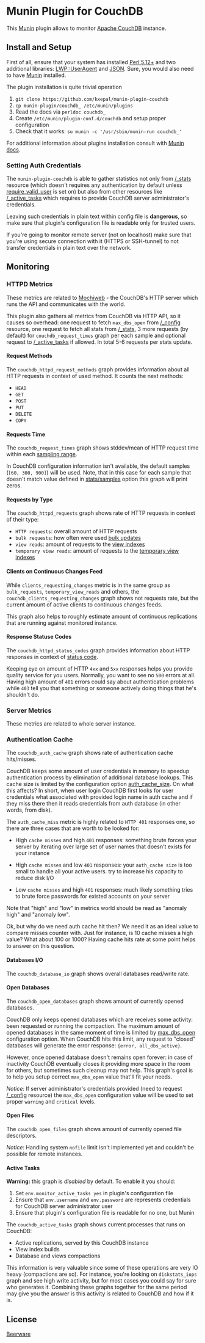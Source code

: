 # Munin Plugin for CouchDB #

This [Munin][1] plugin allows to monitor [Apache CouchDB][2] instance.


## Install and Setup ##

First of all, ensure that your system has installed [Perl 5.12+][3] and
two additional libraries: [LWP::UserAgent][4] and [JSON][5]. Sure, you would
also need to have [Munin][1] installed.

The plugin installation is quite trivial operation

1. `git clone https://github.com/kxepal/munin-plugin-couchdb`
2. `cp munin-plugin/couchdb_ /etc/munin/plugins`
3. Read the docs via `perldoc couchdb_`
4. Create `/etc/munin/plugin-conf.d/couchdb` and setup proper configuration
5. Check that it works: `su munin -c '/usr/sbin/munin-run couchdb_'`

For additional information about plugins installation consult with
[Munin docs][6].


### Setting Auth Credentials ###

The `munin-plugin-couchdb` is able to gather statistics not only
from [/_stats][13] resource (which doesn't requires any authentication by
default unless [require_valid_user][14] is set on) but also from other
resources like [/_active_tasks][15] which requires to provide CouchDB server
administrator's credentials.

Leaving such credentials in plain text within config file is **dangerous**, so
make sure that plugin's configuration file is readable only for trusted users.

If you're going to monitor remote server (not on localhost) make sure that
you're using secure connection with it (HTTPS or SSH-tunnel) to not transfer
credentials in plain text over the network.

## Monitoring ##


### HTTPD Metrics ###

These metrics are related to [Mochiweb](https://github.com/mochi/mochiweb) -
the CouchDB's HTTP server which runs the API and communicates with the world.

This plugin also gathers all metrics from CouchDB via HTTP API, so it causes
so overhead: one request to fetch `max_dbs_open` from [/_config][16] resource,
one request to fetch all stats from [/_stats][13], 3 more requests (by default)
for `couchdb_request_times` graph per each sample and optional request to
[/_active_tasks][15] if allowed. In total 5-6 requests per stats update.


#### Request Methods ####

The `couchdb_httpd_request_methods` graph provides information about all HTTP
requests in context of used method. It counts the next methods:

- `HEAD`
- `GET`
- `POST`
- `PUT`
- `DELETE`
- `COPY`

#### Requests Time ####

The `couchdb_request_times` graph shows stddev/mean of HTTP request time within
each [sampling range][17].

In CouchDB configuration information isn't available, the default samples
(`[60, 300, 900]`) will be used. Note, that in this case for each sample that
doesn't match value defined in [stats/samples][17] option this graph will
print zeros.


#### Requests by Type ####

The `couchdb_httpd_requests` graph shows rate of HTTP requests in context of
their type:

- `HTTP requests`: overall amount of HTTP requests
- `bulk requests`: how often were used [bulk updates][8]
- `view reads`: amount of requests to the [view indexes][9]
- `temporary view reads`: amount of requests to the [temporary view indexes][10]


#### Clients on Continuous Changes Feed ####

While `clients_requesting_changes` metric is in the same group as
`bulk_requests`, `temporary_view_reads` and others,
the `couchdb_clients_requesting_changes` graph shows not requests rate, but
the current amount of active clients to continuous changes feeds.

This graph also helps to roughly estimate amount of continuous replications
that are running against monitored instance.


#### Response Statuse Codes ####

The `couchdb_httpd_status_codes` graph provides information about HTTP
responses in context of [status code][7].

Keeping eye on amount of HTTP `4xx` and `5xx` responses helps you provide
quality service for you users. Normally, you want to see no `500` errors at all.
Having high amount of `401` errors could say about authentication problems
while `403` tell you that something or someone actively doing things that he's
shouldn't do.


### Server Metrics ###

These metrics are related to whole server instance.


### Authentication Cache ###

The `couchdb_auth_cache` graph shows rate of authentication cache hits/misses.

CouchDB keeps some amount of user credentials in memory to speedup
authentication process by elimination of additional database lookups.
This cache size is limited by the configuration option [auth_cache_size][11].
On what this affects? In short, when user login CouchDB first looks for user
credentials what associated with provided login name in auth cache and if they
miss there then it reads credentials from auth database (in other words,
from disk).

The `auth_cache_miss` metric is highly related to `HTTP 401` responses one,
so there are three cases that are worth to be looked for:

- High `cache misses` and high `401` responses: something brute forces your
  server by iterating over large set of user names that doesn't exists for your
  instance

- High `cache misses` and low `401` responses: your `auth_cache size` is
  too small to handle all your active users. try to increase his capacity
  to reduce disk I/O

- Low `cache misses` and high `401` responses: much likely something tries
  to brute force passwords for existed accounts on your server

Note that "high" and "low" in metrics world should be read as "anomaly high"
and "anomaly low".

Ok, but why do we need auth cache hit then? We need it as an ideal value
to compare misses counter with. Just for instance, is 10 cache misses a high
value? What about 100 or 1000? Having cache hits rate at some point helps
to answer on this question.


#### Databases I/O ####

The `couchdb_database_io` graph shows overall databases read/write rate.


#### Open Databases ####

The `couchdb_open_databases` graph shows amount of currently opened databases.

CouchDB only keeps opened databases which are receives some activity: been
requested or running the compaction. The maximum amount of opened
databases in the same moment of time is limited by [max_dbs_open][12]
configuration option.  When CouchDB hits this limit, any request to "closed"
databases will generate the error response: `{error, all_dbs_active}`.

However, once opened database doesn't remains open forever: in case of
inactivity CouchDB eventually closes it providing more space in the room for
others, but sometimes such cleanup may not help. This graph's goal is to help
you setup correct `max_dbs_open` value that'll fit your needs.

*Notice:* If server administrator's credentials provided (need to request
[/_config][16] resource) the `max_dbs_open` configuration value will be used to
set proper `warning` and `critical` levels.


#### Open Files ####

The `couchdb_open_files` graph shows amount of currently opened file
descriptors.

*Notice:* Handling system `nofile` limit isn't implemented yet and couldn't be
possible for remote instances.


#### Active Tasks ####

**Warning:** this graph is *disabled* by default. To enable it you should:

1. Set `env.monitor_active_tasks yes` in plugin's configuration file
2. Ensure that `env.username` and `env.password` are represents credentials
   for CouchDB server administrator user
3. Ensure that plugin's configuration file is readable for no one, but Munin

The `couchdb_active_tasks` graph shows current processes that runs on CouchDB:

- Active replications, served by this CouchDB instance
- View index builds
- Database and views compactions

This information is very valuable since some of these operations are very IO
heavy (compactions are so). For instance, you're looking on `diskstats_iops`
graph and see high write activity, but for most cases you could say for sure
who generates it. Combining these graphs together for the same period may
give you the answer is this activity is related to CouchDB and how if it is.


## License ##

[Beerware](https://tldrlegal.com/license/beerware-license)



[1]: http://munin-monitoring.org/
[2]: http://couchdb.apache.org/
[3]: http://www.perl.org/
[4]: http://search.cpan.org/dist/LWP-UserAgent-Determined/
[5]: http://search.cpan.org/dist/JSON/
[6]: https://munin.readthedocs.org/en/latest/plugin/use.html#installing
[7]: http://www.w3.org/Protocols/rfc2616/rfc2616-sec10.html
[8]: http://docs.couchdb.org/en/latest/api/database/bulk-api.html#post--db-_bulk_docs
[9]: http://docs.couchdb.org/en/latest/api/ddoc/views.html
[10]: http://docs.couchdb.org/en/latest/api/database/temp-views.html#post--db-_temp_view
[11]: http://docs.couchdb.org/en/latest/config/auth.html#couch_httpd_auth/auth_cache_size
[12]: http://docs.couchdb.org/en/latest/config/couchdb.html#couchdb/max_dbs_open
[13]: http://docs.couchdb.org/en/latest/api/server/common.html#stats
[14]: http://docs.couchdb.org/en/latest/config/auth.html#couch_httpd_auth/require_valid_user
[15]: http://docs.couchdb.org/en/latest/api/server/common.html#active-tasks
[16]: http://docs.couchdb.org/en/latest/api/server/configuration.html#get--_config
[17]: http://docs.couchdb.org/en/latest/config/misc.html#stats/samples

